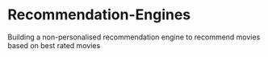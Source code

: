 # Recommendation-Engines
Building a non-personalised recommendation engine to recommend movies based on best rated movies
